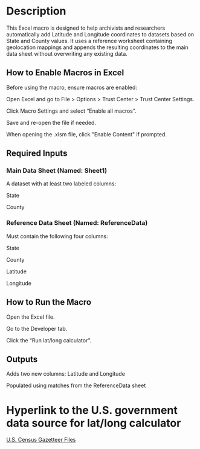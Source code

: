 # Description
This Excel macro is designed to help archivists and researchers automatically add Latitude and Longitude coordinates to datasets based on State and County values. It uses a reference worksheet containing geolocation mappings and appends the resulting coordinates to the main data sheet without overwriting any existing data.

## How to Enable Macros in Excel
Before using the macro, ensure macros are enabled:

Open Excel and go to File > Options > Trust Center > Trust Center Settings.

Click Macro Settings and select “Enable all macros”.

Save and re-open the file if needed.

When opening the .xlsm file, click "Enable Content" if prompted.

## Required Inputs
 ### Main Data Sheet (Named: Sheet1)
A dataset with at least two labeled columns:

State

County

### Reference Data Sheet (Named: ReferenceData)
Must contain the following four columns:

State

County

Latitude

Longitude

## How to Run the Macro
Open the Excel file.

Go to the Developer tab.

Click the “Run lat/long calculator”.


## Outputs
Adds two new columns: Latitude and Longitude

Populated using matches from the ReferenceData sheet






# Hyperlink to the U.S. government data source for lat/long calculator 

[U.S. Census Gazetteer Files](https://www.census.gov/geographies/reference-files/time-series/geo/gazetteer-files.html) 

